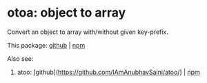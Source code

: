 # otoa: object to array 

Convert an object to array with/without given key-prefix. 

This package: [github](https://github.com/IAmAnubhavSaini/otoa/) | [npm](https://www.npmjs.com/package/otoa)


Also see:
1. atoo: [github](https://github.com/IAmAnubhavSaini/atoo/] | [npm](https://www.npmjs.com/package/atoo)

